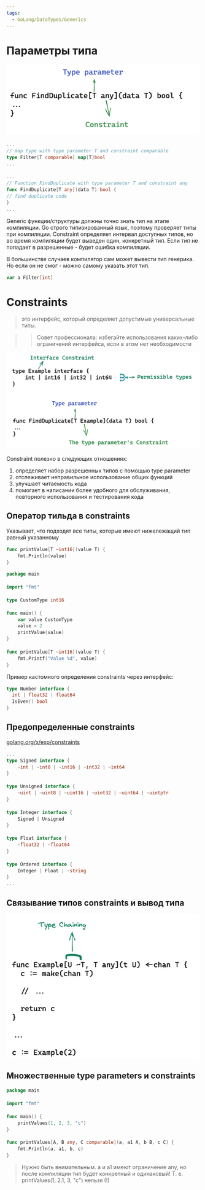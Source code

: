 ```yaml
---
tags:
  - GoLang/DataTypes/Generics
---
```

# Параметры типа

![](./images/gen_001.png)

```go
...
// map type with type parameter T and constraint comparable
type Filter[T comparable] map[T]bool
...

...
// Function FindDuplicate with type parameter T and constraint any
func FindDuplicate[T any](data T) bool {
// find duplicate code
}
...
```

Generic функции/структуры должны точно знать тип на этапе компиляции. Go строго типизированный язык, поэтому проверяет типы при компиляции. Constraint определяет интервал доступных типов, но во время компиляции будет выведен один, конкретный тип. Если тип не попадает в разрешенные - будет ошибка компиляции.

В большинстве случаев компилятор сам может вывести тип генерика. Но если он не смог - можно самому указать этот тип. 

```go
var a Filter[int]
```

# Constraints

> это интерфейс, который определяет допустимые универсальные типы.

>> Совет профессионала: избегайте использования каких-либо ограничений интерфейса, если в этом нет необходимости

![](./images/gen_002.png)

Constraint полезно в следующих отношениях:

1. определяет набор разрешенных типов с помощью type parameter
2. отслеживает неправильное использование общих функций
3. улучшает читаемость кода
4. помогает в написании более удобного для обслуживания, повторного использования и тестирования кода

## Оператор тильда в constraints

Указывает, что подходят все типы, которые имеют нижележащий тип равный указанному

```go
func printValue[T ~int16](value T) {   
    fmt.Println(value)  
}
```

```go
package main

import "fmt"

type CustomType int16

func main() {
	var value CustomType
	value = 2
	printValue(value)
}

func printValue[T ~int16](value T) {
	fmt.Printf("Value %d", value)
}
```

Пример кастомного определения constraints через интерфейс:

```go
type Number interface {  
  int | float32 | float64  
  IsEven() bool   
}
```

## Предопределенные constraints

[golang.org/x/exp/constraints](http://golang.org/x/exp/constraints)

```go
...
type Signed interface {
	~int | ~int8 | ~int16 | ~int32 | ~int64
}

type Unsigned interface {
	~uint | ~uint8 | ~uint16 | ~uint32 | ~uint64 | ~uintptr
}

type Integer interface {
	Signed | Unsigned
}

type Float interface {
	~float32 | ~float64
}

type Ordered interface {
	Integer | Float | ~string
}
...
```

## Связывание типов constraints и вывод типа

![](./images/gen_003.png)

## Множественные type parameters и constraints

```go
package main

import "fmt"

func main() {
	printValues(1, 2, 3, "c")
}

func printValues[A, B any, C comparable](a, a1 A, b B, c C) {
	fmt.Println(a, a1, b, c)
}
```

> Нужно быть внимательным. a и a1 имеют ограничение any, но после компиляции тип будет конкретный и одинаковый! Т. е. printValues(1, 2.1, 3, "c") нельзя (!)

